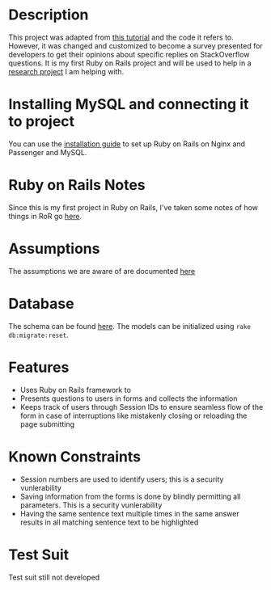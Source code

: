 # Description
This project was adapted from [this tutorial](https://iridakos.com/tutorials/2013/12/07/creating-a-simple-todo-part-1.html) and the code it refers to. However, it was changed and customized to become a survey presented for developers to get their opinions about specific replies on StackOverflow questions. It is my first Ruby on Rails project and will be used to help in a [research project](https://sarahnadi.org/smr/lib-use/) I am helping with.

# Installing MySQL and connecting it to project
You can use the [installation guide](https://github.com/samasri/DevelopersSurvey/wiki/Installation-Guide) to set up Ruby on Rails on Nginx and Passenger and MySQL.

# Ruby on Rails Notes
Since this is my first project in Ruby on Rails, I've taken some notes of how things in RoR go [here](https://github.com/samasri/DevelopersSurvey/blob/master/doc/RubyOnRailsNotes.md).

# Assumptions
The assumptions we are aware of are documented [here](https://github.com/samasri/DevelopersSurvey/blob/master/doc/Assumptions.md)

# Database
The schema can be found [here](https://github.com/samasri/DevelopersSurvey/blob/master/doc/Database.png). The models can be initialized using `rake db:migrate:reset`.

# Features
* Uses Ruby on Rails framework to 
* Presents questions to users in forms and collects the information
* Keeps track of users through Session IDs to ensure seamless flow of the form in case of interruptions like mistakenly closing or reloading the page submitting

# Known Constraints
* Session numbers are used to identify users; this is a security vunlerability
* Saving information from the forms is done by blindly permitting all parameters. This is a security vunlerability
* Having the same sentence text multiple times in the same answer results in all matching sentence text to be highlighted

# Test Suit
Test suit still not developed
